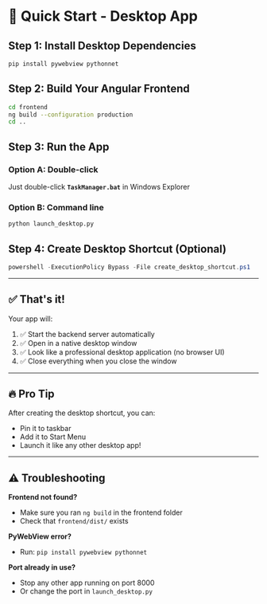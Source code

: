 # 🚀 Quick Start - Desktop App

## Step 1: Install Desktop Dependencies

```bash
pip install pywebview pythonnet
```

## Step 2: Build Your Angular Frontend

```bash
cd frontend
ng build --configuration production
cd ..
```

## Step 3: Run the App

### Option A: Double-click
Just double-click **`TaskManager.bat`** in Windows Explorer

### Option B: Command line
```bash
python launch_desktop.py
```

## Step 4: Create Desktop Shortcut (Optional)

```powershell
powershell -ExecutionPolicy Bypass -File create_desktop_shortcut.ps1
```

---

## ✅ That's it!

Your app will:
1. ✅ Start the backend server automatically
2. ✅ Open in a native desktop window
3. ✅ Look like a professional desktop application (no browser UI)
4. ✅ Close everything when you close the window

---

## 🔥 Pro Tip

After creating the desktop shortcut, you can:
- Pin it to taskbar
- Add it to Start Menu
- Launch it like any other desktop app!

---

## ⚠️ Troubleshooting

**Frontend not found?**
- Make sure you ran `ng build` in the frontend folder
- Check that `frontend/dist/` exists

**PyWebView error?**
- Run: `pip install pywebview pythonnet`

**Port already in use?**
- Stop any other app running on port 8000
- Or change the port in `launch_desktop.py`

